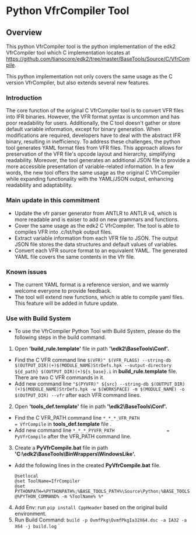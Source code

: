 # Python VfrCompiler Tool
## Overview
This python VfrCompiler tool is the python implementation of the edk2 VfrCompiler tool which C implementation locates at https://github.com/tianocore/edk2/tree/master/BaseTools/Source/C/VfrCompile.

This python implementation not only covers the same usage as the C version VfrCompiler, but also extends several new features.

### Introduction
The core function of the original C VfrCompiler tool is to convert VFR files into IFR binaries. However, the VFR format syntax is uncommon and has poor readability for users. Additionally, the C tool doesn't gather or store default variable information, except for binary generation. When modifications are required, developers have to deal with the abstract IFR binary, resulting in inefficiency. To address these challenges, the python tool generates YAML format files from VFR files. This approach allows for preservation of the VFR file's opcode layout and hierarchy, simplifying readability. Moreover, the tool generates an additional JSON file to provide a more accessible presentation of variable-related information. In a few words, the new tool offers the same usage as the original C VfrCompiler while expanding functionality with the YAML/JSON output, enhancing readability and adaptability.

### Main update in this commitment
- Update the vfr parser generator from ANTLR to ANTLR v4, which is more readable and is eaiser to add on new grammars and functions.
- Cover the same usage as the edk2 C VfrCompiler. The tool is able to compiles VFR into .c/lst/hpk output files.
- Extract variable information from each VFR file to JSON. The output JSON file stores the data structures and default values of variables.
- Convert each VFR source format to an equivalent YAML. The generated YAML file covers the same contents in the Vfr file.

### Known issues

- The current YAML format is a reference version, and we warmly welcome everyone to provide feedback.
- The tool will extend new functions, which is able to compile yaml files. This feature will be added in future update.

### Use with Build System
- To use the VfrCompiler Python Tool with Build System,  please do the following steps in the build command.
1. Open  **'build_rule.template'**  file  in path **'\edk2\BaseTools\Conf\'.**
  - Find the C VFR command line `$(VFR)" $(VFR_FLAGS) --string-db $(OUTPUT_DIR)(+)$(MODULE_NAME)StrDefs.hpk --output-directory ${d_path} $(OUTPUT_DIR)(+)${s_base}.i` in **build_rule.template** file. There are two C VFR commands in it.
  - Add new command line `"$(PYVFR)" ${src} --string-db $(OUTPUT_DIR)(+)$(MODULE_NAME)StrDefs.hpk -w $(WORKSPACE) -m $(MODULE_NAME) -o $(OUTPUT_DIR) --vfr` after each VFR command lines.
2. Open  **'tools_def.template'**  file  in path **'\edk2\BaseTools\Conf\'.**
  - Find the C VFR_PATH command line `*_*_*_VFR_PATH                      = VfrCompile` in **tools_def.template** file .
  - Add new command line `*_*_*_PYVFR_PATH                    = PyVfrCompile` after the VFR_PATH command line.
3. Create a **PyVfrCompile.bat** file in path **'C:\edk2\BaseTools\BinWrappers\WindowsLike'.**
  - Add the following lines in the created **PyVfrCompile.bat** file.
    ```
    @setlocal
    @set ToolName=IfrCompiler
    @set PYTHONPATH=%PYTHONPATH%;%BASE_TOOLS_PATH%\Source\Python;%BASE_TOOLS_PATH%\Source\Python\VfrCompiler
    @%PYTHON_COMMAND% -m %ToolName% %*
    ```
4. Add Env: run `pip install CppHeader` based on the original build environment.
5. Run Build Command: `build -p OvmfPkg\OvmfPkgIa32X64.dsc -a IA32 -a X64 -j build.log`
`

